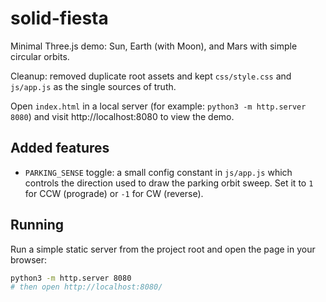 # solid-fiesta

Minimal Three.js demo: Sun, Earth (with Moon), and Mars with simple circular orbits.

Cleanup: removed duplicate root assets and kept `css/style.css` and `js/app.js` as the single sources of truth.

Open `index.html` in a local server (for example: `python3 -m http.server 8080`) and visit http://localhost:8080 to view the demo.

## Added features

- `PARKING_SENSE` toggle: a small config constant in `js/app.js` which controls the direction used to draw the parking orbit sweep. Set it to `1` for CCW (prograde) or `-1` for CW (reverse).

## Running

Run a simple static server from the project root and open the page in your browser:

```bash
python3 -m http.server 8080
# then open http://localhost:8080/
```